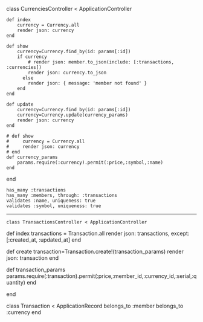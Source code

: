 class CurrenciesController < ApplicationController

    def index
        currency = Currency.all
        render json: currency
    end

    def show
        currency=Currency.find_by(id: params[:id])
        if currency
            # render json: member.to_json(include: [:transactions, :currencies])
            render json: currency.to_json
          else
            render json: { message: 'member not found' }
        end
    end

    def update
        currency=Currency.find_by(id: params[:id])
        currency=Currency.update(currency_params)
        render json: currency
    end

    # def show
    #     currency = Currency.all
    #     render json: currency
    # end
    def currency_params
        params.require(:currency).permit(:price,:symbol,:name)
    end
end

    has_many :transactions
    has_many :members, through: :transactions
    validates :name, uniqueness: true
    validates :symbol, uniqueness: true
-------------------------------------------------------------------
    class TransactionsController < ApplicationController
   def index
      transactions = Transaction.all
      render json: transactions, except: [:created_at, :updated_at]
   end

   def create
      transaction=Transaction.create!(transaction_params)
      render json: transaction
   end

   def transaction_params
      params.require(:transaction).permit(:price,:member_id,:currency_id,:serial,:quantity)
   end

end

class Transaction < ApplicationRecord
   belongs_to :member
   belongs_to :currency
end